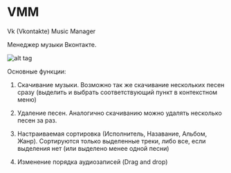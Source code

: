 VMM
===

Vk (Vkontakte) Music Manager


Менеджер музыки Вконтакте.

![alt tag](http://habrastorage.org/files/e84/da3/04b/e84da304b5ef4ee5a681d0c6559577c6.png)


Основные функции:

1. Скачивание музыки. Возможно так же скачивание нескольких песен сразу (выделить и выбрать соответствующий пункт в контекстном меню)

2. Удаление песен. Аналогично скачиванию можно удалять несколько песен за раз.

3.  Настраиваемая сортировка (Исполнитель, Назавание, Альбом, Жанр). Сортируются только выделенные треки, либо все, если выделения нет (или выделено менее одной песни)

4. Изменение порядка аудиозаписей (Drag and drop)



